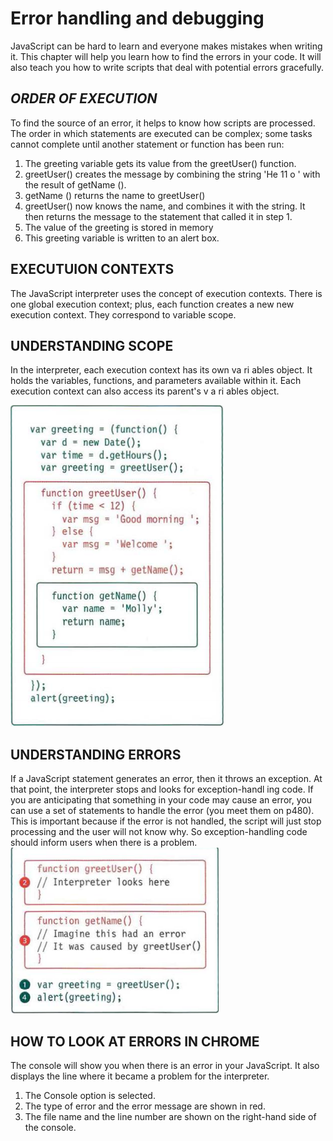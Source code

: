 # **Error handling and debugging**
JavaScript can be hard to learn and everyone makes 
mistakes when writing it. This chapter will help you learn 
how to find the errors in your code. It will also teach you how 
to write scripts that deal with potential errors gracefully.   
 ## ***ORDER OF EXECUTION***
 To find the source of an error, it helps to know how scripts are processed. 
The order in which statements are executed can be complex; some tasks 
cannot complete until another statement or function has been run: 
1. The greeting variable gets its value from the 
greetUser() function. 
2. greetUser() creates the message by combining 
the string 'He 11 o ' with the result of getName (). 
3. getName () returns the name to greetUser()
4. greetUser() now knows the name, and combines 
it with the string. It then returns the message to the 
statement that called it in step 1. 
5. The value of the greeting is stored in memory
6. This greeting variable is written to an alert box. 


## **EXECUTUION CONTEXTS**
The JavaScript interpreter uses the concept of execution contexts. 
There is one global execution context; plus, each function creates a new 
new execution context. They correspond to variable scope. 

## **UNDERSTANDING SCOPE**
In the interpreter, each execution context has its own va ri ables object. 
It holds the variables, functions, and parameters available within it. 
Each execution context can also access its parent's v a ri ables object.

![scope](pic/scope.png)

## **UNDERSTANDING ERRORS**
If a JavaScript statement generates an error, then it throws an exception. 
At that point, the interpreter stops and looks for exception-handl ing code.
If you are anticipating that something in your code 
may cause an error, you can use a set of statements 
to handle the error (you meet them on p480). 
This is important because if the error is not handled, 
the script will just stop processing and the user will 
not know why. So exception-handling code should 
inform users when there is a problem.   
 ![errors](pic/errors.png)

## **HOW TO LOOK AT ERRORS IN CHROME**
The console will show you when there is an 
error in your JavaScript. It also displays the line 
where it became a problem for the interpreter. 

1. The Console option is selected. 
2. The type of error and the error 
message are shown in red. 
3. The file name and the line 
number are shown on the 
right-hand side of the console. 